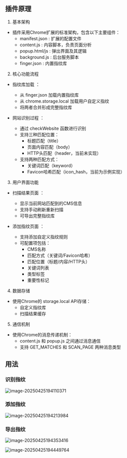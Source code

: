 ## 插件原理

1. 基本架构
- 插件采用Chrome扩展的标准架构，包含以下主要组件：
  - manifest.json : 扩展的配置文件
  - content.js : 内容脚本，负责页面分析
  - popup.html/js : 弹出界面及其逻辑
  - background.js : 后台服务脚本
  - finger.json : 内置指纹库
2. 核心功能流程
- 指纹库加载 ：
  
  - 从 finger.json 加载内置指纹库
  - 从 chrome.storage.local 加载用户自定义指纹
  - 将两者合并形成完整指纹库
- 网站识别过程 ：
  
  - 通过 checkWebsite 函数进行识别
  - 支持三种匹配位置：
    - 标题匹配（title）
    - 页面内容匹配（body）
    - HTTP头匹配（header，当前未实现）
  - 支持两种匹配方式：
    - 关键词匹配（keyword）
    - Favicon哈希匹配（icon_hash，当前为示例实现）
3. 用户界面功能
- 扫描结果页面 ：
  
  - 显示当前网站匹配到的CMS信息
  - 支持手动刷新重新扫描
  - 可导出完整指纹库
- 添加指纹页面 ：
  
  - 支持添加自定义指纹规则
  - 可配置项包括：
    - CMS名称
    - 匹配方式（关键词/Favicon哈希）
    - 匹配位置（标题/内容/HTTP头）
    - 关键词列表
    - 类型标签
    - 重要性标记
4. 数据存储
- 使用Chrome的 storage.local API存储：
  - 自定义指纹库
  - 扫描结果缓存
5. 通信机制
- 使用Chrome的消息传递机制：
  - content.js 和 popup.js 之间通过消息通信
  - 支持 GET_MATCHES 和 SCAN_PAGE 两种消息类型

## 用法

### 识别指纹

![image-20250425194110371](images/image-20250425194110371.png)

### 添加指纹

![image-20250425194213984](images/image-20250425194213984.png)

### 导出指纹

![image-20250425194353416](images/image-20250425194353416.png)

![image-20250425194449764](images/image-20250425194449764.png)
